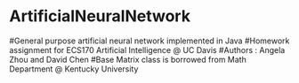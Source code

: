 # ArtificialNeuralNetwork
#General purpose artificial neural network implemented in Java
#Homework assignment for ECS170 Artificial Intelligence @ UC Davis
#Authors : Angela Zhou and David Chen
#Base Matrix class is borrowed from Math Department @ Kentucky University
      
